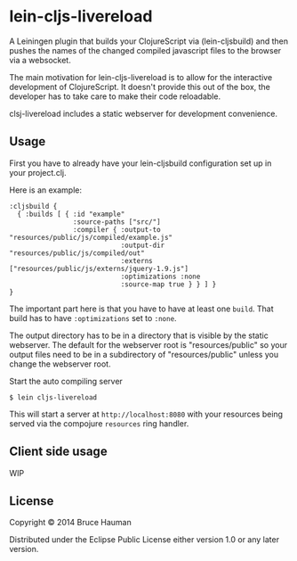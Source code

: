 # lein-cljs-livereload

A Leiningen plugin that builds your ClojureScript via (lein-cljsbuild)
and then pushes the names of the changed compiled javascript files to
the browser via a websocket.

The main motivation for lein-cljs-livereload is to allow for the
interactive development of ClojureScript. It doesn't provide this out
of the box, the developer has to take care to make their code reloadable.

clsj-livereload includes a static webserver for development convenience.

## Usage

First you have to already have your lein-cljsbuild configuration set
up in your project.clj.

Here is an example:

    :cljsbuild {
      { :builds [ { :id "example" 
                    :source-paths ["src/"]
                    :compiler { :output-to "resources/public/js/compiled/example.js"
                                :output-dir "resources/public/js/compiled/out"
                                :externs ["resources/public/js/externs/jquery-1.9.js"]
                                :optimizations :none
                                :source-map true } } ] } 
    }

The important part here is that you have to have at least one
`build`. That build has to have `:optimizations` set to `:none`.

The output directory has to be in a directory that is visible by the
static webserver. The default for the webserver root is
"resources/public" so your output files need to be in a subdirectory
of "resources/public" unless you change the webserver root.

Start the auto compiling server 

    $ lein cljs-livereload

This will start a server at `http://localhost:8080` with your
resources being served via the compojure `resources` ring handler.

## Client side usage

WIP


## License

Copyright © 2014 Bruce Hauman

Distributed under the Eclipse Public License either version 1.0 or any
later version.
